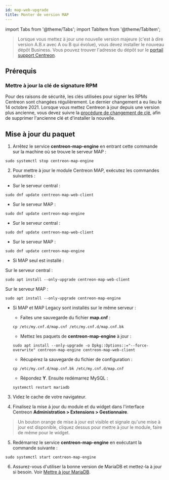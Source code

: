 ```yaml
---
id: map-web-upgrade
title: Monter de version MAP
---
```

import Tabs from '@theme/Tabs';
import TabItem from '@theme/TabItem';

> Lorsque vous mettez à jour une nouvelle version majeure (c'est à dire version A.B.x avec A ou B qui évolue), vous devez installer le nouveau dépôt Business. Vous pouvez trouver l'adresse du dépôt sur le [portail support Centreon](https://support.centreon.com/hc/fr/categories/10341239833105-D%C3%A9p%C3%B4ts).

## Prérequis

### Mettre à jour la clé de signature RPM

Pour des raisons de sécurité, les clés utilisées pour signer les RPMs Centreon sont changées régulièrement. Le dernier changement a eu lieu le 14 octobre 2021. Lorsque vous mettez Centreon à jour depuis une version plus ancienne, vous devez suivre la [procédure de changement de clé](../security/key-rotation.md#installation-existante), afin de supprimer l'ancienne clé et d'installer la nouvelle.

## Mise à jour du paquet

1. Arrêtez le service **centreon-map-engine** en entrant cette commande sur la machine où se trouve le serveur MAP :

 ```shell
 sudo systemctl stop centreon-map-engine
 ```
  
2. Pour mettre à jour le module Centreon MAP, exécutez les commandes suivantes :

<Tabs groupId="sync">
<TabItem value="Alma / RHEL / Oracle Linux 8" label="Alma / RHEL / Oracle Linux 8">

 - Sur le serveur central :
 
 ``` shell
 sudo dnf update centreon-map-web-client
 ```

 - Sur le serveur MAP :
 
 ``` shell
 sudo dnf update centreon-map-engine
 ```

</TabItem>
<TabItem value="Alma / RHEL / Oracle Linux 9" label="Alma / RHEL / Oracle Linux 9">

 - Sur le serveur central :
 
 ``` shell
 sudo dnf update centreon-map-web-client
 ```

 - Sur le serveur MAP :
 
 ``` shell
 sudo dnf update centreon-map-engine
 ```

</TabItem>
<TabItem value="Debian 11" label="Debian 11">

 - Si MAP seul est installé :
 
 Sur le serveur central :
 
 ``` shell
 sudo apt install --only-upgrade centreon-map-web-client
 ```
 
 Sur le serveur MAP :
 
 ``` shell
 sudo apt install --only-upgrade centreon-map-engine
 ```

 - Si MAP et MAP Legacy sont installés sur le même serveur :
   
   - Faites une sauvegarde du fichier **map.cnf** :
    
    ```shell
    cp /etc/my.cnf.d/map.cnf /etc/my.cnf.d/map.cnf.bk
    ```

   - Mettez les paquets de **centreon-map-engine** à jour :
   
    ``` shell
    sudo apt install --only-upgrade -o Dpkg::Options::="--force-overwrite" centreon-map-engine centreon-map-web-client
    ```

   - Récupérez la sauvegarde du fichier de configuration :
   
    ```shell
    cp /etc/my.cnf.d/map.cnf.bk /etc/my.cnf.d/map.cnf
    ```

   - Répondez **Y**. Ensuite redémarrez MySQL :
   
    ```shell
    systemctl restart mariadb
    ```

</TabItem>
</Tabs>

3. Videz le cache de votre navigateur.

4. Finalisez la mise à jour du module et du widget dans l'interface Centreon **Administration > Extensions > Gestionnaire**.

 > Un bouton orange de mise à jour est visible et signale qu'une mise à
jour est disponible, cliquez dessus pour mettre à jour le module, faire
de même pour le widget.

5. Redémarrez le service **centreon-map-engine** en exécutant la commande suivante :
 
  ```shell
  sudo systemctl start centreon-map-engine
  ```

6. Assurez-vous d'utiliser la bonne version de MariaDB et mettez-la à jour si besoin. Voir [Mettre à jour MariaDB](../upgrade/upgrade-mariadb.md).
